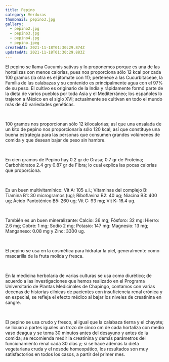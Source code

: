 ```yaml
---
title: Pepino
category: Verduras
thumbnail: pepino3.jpg
gallery:
  - pepino2.jpg
  - pepino3.jpg
  - pepino4.jpg
  - pepino.jpeg
createdAt: 2021-11-18T01:30:29.874Z
updatedAt: 2021-11-18T01:30:29.883Z
---
```

El pepino se llama Cucumis sativus y lo proponemos porque es una de las hortalizas con menos calorías, pues nos proporciona sólo 12 kcal por cada 100 gramos (la otra es el jitomate con 11); pertenece a las Cucurbitaceae, la Familia de las calabazas y su contenido es principalmente agua con el 97% de su peso. El cultivo es originario de la India y rápidamente formó parte de la dieta de varios pueblos por toda Asia y el Mediterráneo; los españoles lo trajeron a México en el siglo XVI; actualmente se cultivan en todo el mundo más de 40 variedades genéticas.

<br/>

100 gramos nos proporcionan sólo 12 kilocalorias; así que una ensalada de un kito de pepino nos proporcionaría sólo 120 kcal; así que constituye una buena estrategia para las personas que consumen grandes volúmenes de comida y que desean bajar de peso sin hambre.

<br/>

En cien gramos de Pepino hay 0.2 gr de Grasa; 0.7 gr de Proteina; Carbohidratos 2.4 gry 0.87 gr de Fibra; lo cual explica las pocas calorías que proporciona.

<br/>

Es un buen multivitamínico: Vit A: 105 u.i.; Vitaminas del complejo B: Tiamina B1: 30 microgramos (ugl; Riboflavina B2: 40 ug; Niacina B3: 400 ug; Ácido Pantoténico B5: 260 ug; Vit C: 93 mg; Vit K: 16.4 ug.

<br/>

También es un buen mineralizante: Calcio: 36 mg; Fósforo: 32 mg: Hierro: 2.6 mg; Cobre: 1 mg; Sodio 2 mg; Potasio: 147 mg: Magnesio: 13 mg; Manganeso: 0.08 mg y Zinc: 3300 ug.

<br/>

El pepino se usa en la cosmética para hidratar la piel, generalmente como mascarilla de la fruta molida y fresca.

<br/>

En la medicina herbolaria de varias culturas se usa como diurético; de acuerdo a las investigaciones que hemos realizado en el Programa Universitario de Plantas Medicinales de Chapingo, contamos con varias decenas de historias clínicas de pacientes con insuficiencia renal crónica y en especial, se refleja el efecto médico al bajar los niveles de creatinina en sangre.

<br/>

El pepino se usa crudo y fresco, al igual que la calabaza tierna y el chayote; se licuan a partes iguales un trozo de cinco cm de cada hortaliza con medio vaso deagua y se toma 30 minutos antes del desayuno y antes de la comida; se recomienda medir la creatinina y demás parámetros del funcionamiento renal cada 30 días y; si se hace además la dieta vegetariana cruda y el nosode homeopático, los resultados son muy satisfactorios en todos los casos, a partir del primer mes.